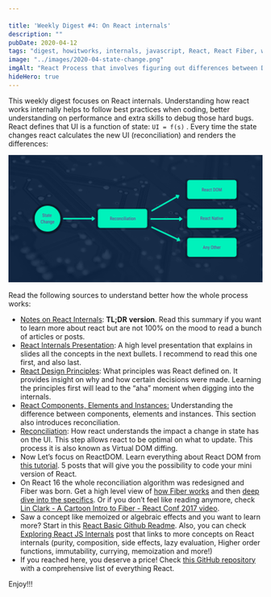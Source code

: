 ```yaml
---

title: 'Weekly Digest #4: On React internals'
description: ""
pubDate: 2020-04-12
tags: "digest, howitworks, internals, javascript, React, React Fiber, web, Weekly Digest"
image: "../images/2020-04-state-change.png"
imgAlt: "React Process that involves figuring out differences between DOM and vDOM"
hideHero: true
---
```

This weekly digest focuses on React internals. Understanding how react works internally helps to follow best practices when coding, better understanding on performance and extra skills to debug those hard bugs. React defines that UI is a function of state: `UI = f(s)` . Every time the state changes react calculates the new UI (reconciliation) and renders the differences:

![State Change](../images/2020-04-state-change.png)

Read the following sources to understand better how the whole process works:

- [Notes on React Internals](https://github.com/izaakrogan/react-internals): **TL;DR** **version**. Read this summary if you want to learn more about react but are not 100% on the mood to read a bunch of articles or posts.
- [React Internals Presentation](https://www.slideshare.net/AnkitMuchhala/react-internals-how-understanding-react-implementation-can-help-us-write-better-code): A high level presentation that explains in slides all the concepts in the next bullets. I recommend to read this one first, and also last.
- [React Design Principles](https://reactjs.org/docs/design-principles.html): What principles was React defined on. It provides insight on why and how certain decisions were made. Learning the principles first will lead to the “aha” moment when digging into the internals.
- [React Components, Elements and Instances:](https://reactjs.org/blog/2015/12/18/react-components-elements-and-instances.html) Understanding the difference between components, elements and instances. This section also introduces reconciliation.
- [Reconciliation](https://reactjs.org/docs/reconciliation.html): How react understands the impact a change in state has on the UI. This step allows react to be optimal on what to update. This process it is also known as Virtual DOM diffing.
- Now Let’s focus on ReactDOM. Learn everything about React DOM from [this tutorial](http://www.mattgreer.org/articles/react-internals-part-one-basic-rendering/). 5 posts that will give you the possibility to code your mini version of React.
- On React 16 the whole reconciliation algorithm was redesigned and Fiber was born. Get a high level view of [how Fiber works](https://github.com/acdlite/react-fiber-architecture) and then [deep dive into the specifics](https://blog.logrocket.com/deep-dive-into-react-fiber-internals/). Or if you don’t feel like reading anymore, check [Lin Clark - A Cartoon Intro to Fiber - React Conf 2017 video](https://www.youtube.com/watch?v=ZCuYPiUIONs).
- Saw a concept like memoized or algebraic effects and you want to learn more? Start in this [React Basic Github Readme](https://github.com/reactjs/react-basic). Also, you can check [Exploring React JS Internals](https://mohandere.github.io/react/react-internals/) post that links to more concepts on React internals (purity, composition, side effects, lazy evaluation, Higher order functions, immutability, currying, memoization and more!)
- If you reached here, you deserve a price! Check [this GitHub repository](https://github.com/enaqx/awesome-react) with a comprehensive list of everything React.

Enjoy!!!
